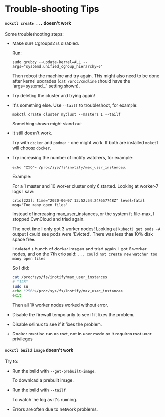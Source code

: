 # Trouble-shooting Tips

#### `mokctl create ...` doesn't work

Some troubleshooting steps:

* Make sure Cgroups2 is disabled.
  
  Run:
  
  `sudo grubby --update-kernel=ALL --args="systemd.unified_cgroup_hierarchy=0"`
  
  Then reboot the machine and try again. This might also need to be done after kernel upgrades (`cat /proc/cmdline` should have the 'args=systemd...' setting shown).

* Try deleting the cluster and trying again!

* It's something else. Use `--tailf` to troubleshoot, for example:
  
  `mokctl create cluster myclust --masters 1 --tailf`
  
  Something shown might stand out.

* It still doesn't work.
  
  Try with `docker` and `podman` - one might work. If both are installed `mokctl` will choose `docker`.

* Try increasing the number of inotify watchers, for example:
  
  `echo "256"> /proc/sys/fs/inotify/max_user_instances`.
  
  Example:
  
  For a 1 master and 10 worker cluster only 6 started. Looking at worker-7 logs I saw:
  
  `crio[223]: time="2020-06-07 13:52:54.247657748Z" level=fatal msg="Too many open files"`
  
  Instead of increasing max_user_instances, or the system fs.file-max, I stopped OwnCloud and tried again.
  
  The next time I only got 3 worker nodes! Looking at `kubectl get pods -A` output I could see pods were 'Evicted'. There was less than 10% disk space free.
  
  I deleted a bunch of docker images and tried again. I got 6 worker nodes, and on the 7th crio said:
  `... could not create new watcher too many open files`
  
  So I did:
  
  ```bash
  cat /proc/sys/fs/inotify/max_user_instances
  # "128"
  sudo su
  echo "256">/proc/sys/fs/inotify/max_user_instances
  exit
  ```
  
  Then all 10 worker nodes worked without error.

* Disable the firewall temporarily to see if it fixes the problem.

* Disable selinux to see if it fixes the problem.

* Docker must be run as root, not in user mode as it requires root user privileges.

#### `mokctl build image` doesn't work

Try to:

* Run the build with `--get-prebuilt-image`.
  
  To download a prebuilt image.

* Run the build with `--tailf`.
  
  To watch the log as it's running.

* Errors are often due to network problems.
